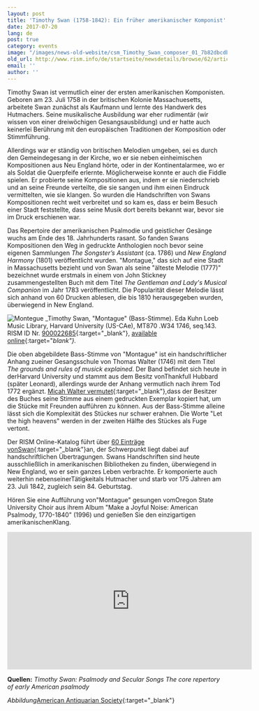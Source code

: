 ```yaml
---
layout: post
title: 'Timothy Swan (1758-1842): Ein früher amerikanischer Komponist'
date: 2017-07-20
lang: de
post: true
category: events
image: "/images/news-old-website/csm_Timothy_Swan_composer_01_7b82dbcdb2.jpg"
old_url: http://www.rism.info/de/startseite/newsdetails/browse/62/article/64/timothy-swan-an-early-american-composer.html
email: ''
author: ''
---
```



Timothy Swan ist vermutlich einer der ersten amerikanischen Komponisten. Geboren am 23. Juli 1758 in der britischen Kolonie Massachuesetts, arbeitete Swan zunächst als Kaufmann und lernte des Handwerk des Hutmachers. Seine musikalische Ausbildung war eher rudimentär (wir wissen von einer dreiwöchigen Gesangsausbildung) und er hatte auch keinerlei Berührung mit den europäischen Traditionen der Komposition oder Stimmführung.

Allerdings war er ständig von britischen Melodien umgeben, sei es durch den Gemeindegesang in der Kirche, wo er sie neben einheimischen Kompositionen aus Neu England hörte, oder in der Kontinentalarmee, wo er als Soldat die Querpfeife erlernte. Möglicherweise konnte er auch die Fiddle spielen. Er probierte seine Kompositionen aus, indem er sie niederschrieb und an seine Freunde verteilte, die sie sangen und ihm einen Eindruck vermittelten, wie sie klangen. So wurden die Handschriften von Swans Kompositionen recht weit verbreitet und so kam es, dass er beim Besuch einer Stadt feststellte, dass seine Musik dort bereits bekannt war, bevor sie im Druck erschienen war.

Das Repertoire der amerikanischen Psalmodie und geistlicher Gesänge wuchs am Ende des 18. Jahrhunderts rasant. So fanden Swans Kompositionen den Weg in gedruckte Anthologien noch bevor seine eigenen Sammlungen _The Songster’s Assistant_ (ca. 1786) und _New England Harmony_ (1801) veröffentlicht wurden. "Montague," das sich auf eine Stadt in Massachusetts bezieht und von Swan als seine "älteste Melodie (1777)" bezeichnet wurde erstmals in einem von John Stickney zusammengestellten Buch mit dem Titel _The Gentleman and Lady's Musical Companion_ im Jahr 1783 veröffentlicht. Die Popularität dieser Melodie lässt sich anhand von 60 Drucken ablesen, die bis 1810 herausgegeben wurden, überwiegend in New England.

![Montegue](http://rism.info/resources-old-website/news/Timothy_Swan_montague_900x630.jpg)
_Timothy Swan, "Montague" (Bass-Stimme). Eda Kuhn Loeb Music Library, Harvard University (US-CAe), MT870 .W34 1746, seq.143. RISM ID Nr. [900022685](https://opac.rism.info/search?id=900022685){:target="_blank"}, [available online](http://iiif.lib.harvard.edu/manifests/view/drs:47248995%24143i){:target="_blank"}._

Die oben abgebildete Bass-Stimme von "Montague" ist ein handschriftlicher Anhang zueiner Gesangsschule von Thomas Walter (1746) mit dem Titel _The grounds and rules of musick explained_. Der Band befindet sich heute in derHarvard University und stammt aus dem Besitz vonThankfull Hubbard (später Leonard), allerdings wurde der Anhang vermutlich nach ihrem Tod 1772 ergänzt. [Micah Walter vermutet](https://blogs.harvard.edu/loebmusic/2016/07/15/colonial-mixtapes-music-manuscript-collections-as-a-peephole-into-the-past/){:target="_blank"},dass der Besitzer des Buches seine Stimme aus einem gedruckten Exemplar kopiert hat, um die Stücke mit Freunden aufführen zu können. Aus der Bass-Stimme alleine lässt sich die Komplexität des Stückes nur schwer erahnen. Die Worte "Let the high heavens" werden in der zweiten Hälfte des Stückes als Fuge vertont.

Der RISM Online-Katalog führt über [60 Einträge vonSwan](https://opac.rism.info/search?View=rism&author=timothy+swan&Language=en){:target="_blank"}an, der Schwerpunkt liegt dabei auf handschriftlichen Übertragungen. Swans Handschriften sind heute ausschließlich in amerikanischen Bibliotheken zu finden, überwiegend in New England, wo er sein ganzes Leben verbrachte. Er komponierte auch weiterhin nebenseinerTätigkeitals Hutmacher und starb vor 175 Jahren am 23. Juli 1842, zugleich sein 84. Geburtstag.

Hören Sie eine Aufführung von"Montague" gesungen vomOregon State University Choir aus ihrem Album "Make a Joyful Noise: American Psalmody, 1770-1840" (1996) und genießen Sie den einzigartigen amerikanischenKlang.

<iframe width="560" height="315" src="https://www.youtube.com/embed/9-gsNpea4Mw" frameborder="0" allowfullscreen></iframe>

**Quellen:**
_Timothy Swan: Psalmody and Secular Songs_
_The core repertory of early American psalmody_


_Abbildung_[American Antiquarian Society](http://www.americanantiquarian.org/Inventories/Portraits/118.htm){:target="_blank"}



<script type="text/javascript">var switchTo5x=true;</script><script type="text/javascript" src="http://w.sharethis.com/button/buttons.js"></script><script type="text/javascript">stLight.options({publisher: "9b601438-1ce1-49d8-bfd7-9cff5df54c17", doNotHash: false, doNotCopy: false, hashAddressBar: false});</script>
